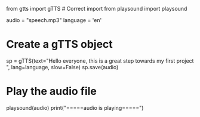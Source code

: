 from gtts import gTTS  # Correct import
from playsound import playsound

audio = "speech.mp3"
language = 'en'

# Create a gTTS object
sp = gTTS(text="Hello everyone, this is a great step towards my first project ", lang=language, slow=False)
sp.save(audio)

# Play the audio file
playsound(audio)
print("=====audio is playing=====")
